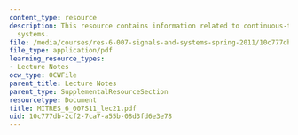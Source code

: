 ```yaml
---
content_type: resource
description: This resource contains information related to continuous-time second-order
  systems.
file: /media/courses/res-6-007-signals-and-systems-spring-2011/10c777db2cf27ca7a55b08d3fd6e3e78_MITRES_6_007S11_lec21.pdf
file_type: application/pdf
learning_resource_types:
- Lecture Notes
ocw_type: OCWFile
parent_title: Lecture Notes
parent_type: SupplementalResourceSection
resourcetype: Document
title: MITRES_6_007S11_lec21.pdf
uid: 10c777db-2cf2-7ca7-a55b-08d3fd6e3e78
---
```

